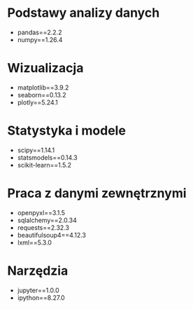 # Podstawy analizy danych
- pandas==2.2.2
- numpy==1.26.4

# Wizualizacja
- matplotlib==3.9.2
- seaborn==0.13.2
- plotly==5.24.1

# Statystyka i modele
- scipy==1.14.1
- statsmodels==0.14.3
- scikit-learn==1.5.2

# Praca z danymi zewnętrznymi
- openpyxl==3.1.5
- sqlalchemy==2.0.34
- requests==2.32.3
- beautifulsoup4==4.12.3
- lxml==5.3.0

# Narzędzia
- jupyter==1.0.0
- ipython==8.27.0
